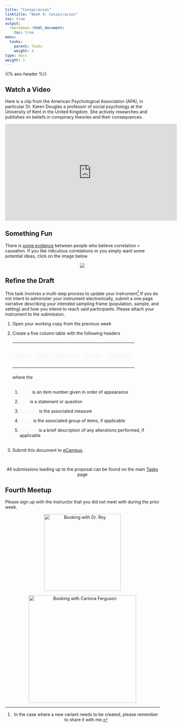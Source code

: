 ```yaml
---
title: "Conspiracies"
linktitle: "Week 4: Conspiracies"
toc: true
output:
  rmarkdown::html_document:
    toc: true
menu:
  tasks:
    parent: Tasks
    weight: 4
type: docs
weight: 1
---
```


<script src="/rmarkdown-libs/kePrint/kePrint.js"></script>

<link href="/rmarkdown-libs/lightable/lightable.css" rel="stylesheet" />

{{% aes-header %}}

## Watch a Video

Here is a clip from the American Psychological Association (APA), in particular Dr. Karen Douglas a professor of social psychology at the University of Kent in the United Kingdom. She actively researches and publishes on beliefs in conspiracy theories and their consequences.

<p align="center">
<iframe width="560" height="315" src="https://www.youtube.com/embed/5MgBnl-fe4A" frameborder="0" allow="accelerometer; autoplay; encrypted-media; gyroscope; picture-in-picture" allowfullscreen>
</iframe>
</p>

## Something Fun

There is <a href="" target="_blank">some evidence</a> between people who believe correlation = causation. If you like ridiculous correlations or you simply want some potential ideas, click on the image below
<center>
<a href="https://www.tylervigen.com/spurious-correlations" target="_blank"><img src="/readings/04-readings_files/spurious-correlations.png" /></a>
</center>

## Refine the Draft

This task involves a multi-step process to update your instrument[^1] If you do not intent to administer your instrument electronically, submit a one page narrative describing your intended sampling frame (population, sample, and setting) and how you intend to reach said participants. Please attach your instrument to the submission.

1.  Open your working copy from the previous week

2.  Create a five column table with the following headers

    <center>
    <table class="table" style="font-size: 22px; font-family: roboto condensed; width: auto !important; margin-left: auto; margin-right: auto;">
    <thead>
    <tr>
    <th style="text-align:left;color: #f7f7f7 !important;background-color: transparent !important;vertical-align: middle !important;font-weight: 600;text-decoration:underline">

    index

    </th>
    <th style="text-align:left;color: #f7f7f7 !important;background-color: transparent !important;vertical-align: middle !important;font-weight: 600;text-decoration:underline">

    item

    </th>
    <th style="text-align:left;color: #f7f7f7 !important;background-color: transparent !important;vertical-align: middle !important;font-weight: 600;text-decoration:underline">

    measure

    </th>
    <th style="text-align:left;color: #f7f7f7 !important;background-color: transparent !important;vertical-align: middle !important;font-weight: 600;text-decoration:underline">

    group

    </th>
    <th style="text-align:left;color: #f7f7f7 !important;background-color: transparent !important;vertical-align: middle !important;font-weight: 600;text-decoration:underline">

    changes

    </th>
    </tr>
    </thead>
    <tbody>
    <tr>
    </tr>
    </tbody>
    </table>
    </center>

    where the<br><br>

    1.  <span style="font-weight:600; color:#f7f7f7; text-decoration:underline;font_size = 22;">index</span> is an item number given in order of appearance

    2.  <span style="font-weight:600; color:#f7f7f7; text-decoration:underline;font_size = 22;">item</span> is a statement or question

    3.  <span style="font-weight:600; color:#f7f7f7; text-decoration:underline;font_size = 22;">measure</span> is the associated measure

    4.  <span style="font-weight:600; color:#f7f7f7; text-decoration:underline;font_size = 22;">group</span> is the associated group of items, if applicable

    5.  <span style="font-weight:600; color:#f7f7f7; text-decoration:underline;font_size = 22;">changes</span> is a brief description of any alterations performed, if applicable<br><br>

3.  Submit this document to <a target="_blank" href="https://ecampus.wvu.edu/">eCampus</a>.

<br />

<center>
<p id="rounded_corners">
All submissions leading up to the proposal can be found on the main <a href="/tasks/#proposal">Tasks</a> page
<p>
</center>

## Fourth Meetup

Please sign up with the instructor that you did not meet with during the prior week.

<center>

<div class="evener">

<div class="stripe">

<a href='https://calendly.com/nopiecharts/short15' target="_blank"><img src='/logos/calendar-dr-roy.png' alt='Booking with Dr. Roy' width='250'></a>

</div>

<div class="stripe">

<a href='https://calendly.com/carinna-ferguson/611' target="_blank"><img src='/logos/calendar-cari.png' alt='Booking with Carinna Ferguson' width='350'></a>

</div>

</div>

[^1]: In the case where a new variant needs to be created, please remember to share it with me.
